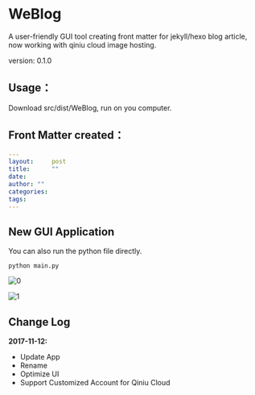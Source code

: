 # WeBlog
A user-friendly GUI tool creating front matter for jekyll/hexo blog article, now working with qiniu cloud image hosting.

version: 0.1.0

## Usage：
Download src/dist/WeBlog, run on you computer.

## Front Matter created：
```YAML
---
layout:     post
title:      ""
date: 
author: ""
categories:
tags:
---
```



## New GUI Application

You can also run the python file directly.

`python main.py`

![0](http://oc0d8ll0h.bkt.clouddn.com/readme/Screen%20Shot%202017-11-12%20at%203.11.11%20PM.png)

![1](http://oc0d8ll0h.bkt.clouddn.com/readme/Screen%20Shot%202017-11-12%20at%203.11.29%20PM.png)

## Change Log

**2017-11-12:**

- Update App
- Rename
- Optimize UI
- Support Customized Account for Qiniu Cloud